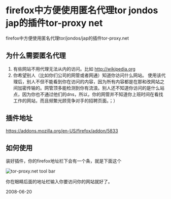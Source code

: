 # firefox中方便使用匿名代理tor jondos jap的插件tor-proxy net

firefox中方便使用匿名代理tor/jondos/jap的插件tor-proxy.net

## 为什么需要匿名代理
1. 有些网站不用代理无法从内的访问。比如 http://wikipedia.org
2. 你希望别人（比如你们公司的网管或者网通）知道你访问什么网站。
   使用该代理后，别人不但不能看到你在访问的内容，因为所有内容都是在那和改网站之间加密传输的。网管顶多能检测到你有流浪。别人还不知道你访问的是什么站点，因为你也不通过他们的dns，所以，你的网管并不知道你上班时间在看找工作的网站，而且频繁光顾竞争对手的招聘页面。；）
## 插件地址
https://addons.mozilla.org/en-US/firefox/addon/5833
## 如何使用
装好插件，你的firefox地址栏下会有一个条，就是下面这个

![tor-proxy.net tool bar](http://tor-proxy.net/files/pictures/toolbar.png)

你在眼睛后面的地址栏输入你要访问你的网站就好了。


2008-06-20